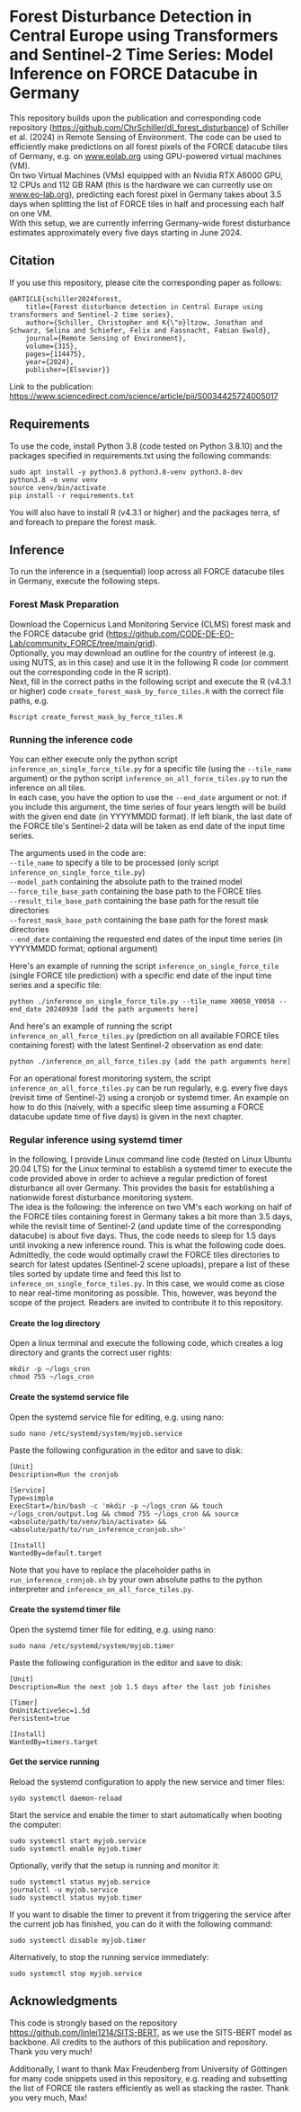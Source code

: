 # Forest Disturbance Detection in Central Europe using Transformers and Sentinel-2 Time Series: Model Inference on FORCE Datacube in Germany

This repository builds upon the publication and corresponding code repository (https://github.com/ChrSchiller/dl_forest_disturbance) of Schiller et al. (2024) in Remote Sensing of Environment. The code can be used to efficiently make predictions on all forest pixels of the FORCE datacube tiles of Germany, e.g. on www.eolab.org using GPU-powered virtual machines (VM).  
On two Virtual Machines (VMs) equipped with an Nvidia RTX A6000 GPU, 12 CPUs and 112 GB RAM (this is the hardware we can currently use on www.eo-lab.org), predicting each forest pixel in Germany takes about 3.5 days when splitting the list of FORCE tiles in half and processing each half on one VM.  
With this setup, we are currently inferring Germany-wide forest disturbance estimates approximately every five days starting in June 2024. 

## Citation

If you use this repository, please cite the corresponding paper as follows: 

```
@ARTICLE{schiller2024forest, 
    title={Forest disturbance detection in Central Europe using transformers and Sentinel-2 time series}, 
    author={Schiller, Christopher and K{\"o}ltzow, Jonathan and Schwarz, Selina and Schiefer, Felix and Fassnacht, Fabian Ewald}, 
    journal={Remote Sensing of Environment}, 
    volume={315},
    pages={114475}, 
    year={2024}, 
    publisher={Elsevier}}
```

Link to the publication: https://www.sciencedirect.com/science/article/pii/S0034425724005017

## Requirements

To use the code, install Python 3.8 (code tested on Python 3.8.10) and the packages specified in requirements.txt using the following commands: 

```
sudo apt install -y python3.8 python3.8-venv python3.8-dev
python3.8 -m venv venv
source venv/bin/activate
pip install -r requirements.txt
```

You will also have to install R (v4.3.1 or higher) and the packages terra, sf and foreach to prepare the forest mask. 

## Inference

To run the inference in a (sequential) loop across all FORCE datacube tiles in Germany, execute the following steps.

### Forest Mask Preparation

Download the Copernicus Land Monitoring Service (CLMS) forest mask and the FORCE datacube grid (https://github.com/CODE-DE-EO-Lab/community_FORCE/tree/main/grid).  
Optionally, you may download an outline for the country of interest (e.g. using NUTS, as in this case) and use it in the following R code (or comment out the corresponding code in the R script).  
Next, fill in the correct paths in the following script and execute the R (v4.3.1 or higher) code `create_forest_mask_by_force_tiles.R` with the correct file paths, e.g.

```
Rscript create_forest_mask_by_force_tiles.R 
```

### Running the inference code

You can either execute only the python script `inference_on_single_force_tile.py` for a specific tile (using the `--tile_name` argument) or the python script `inference_on_all_force_tiles.py` to run the inference on all tiles.  
In each case, you have the option to use the `--end_date` argument or not: if you include this argument, the time series of four years length will be build with the given end date (in YYYYMMDD format). If left blank, the last date of the FORCE tile's Sentinel-2 data will be taken as end date of the input time series. 

The arguments used in the code are:  
`--tile_name` to specify a tile to be processed (only script `inference_on_single_force_tile.py`)  
`--model_path` containing the absolute path to the trained model  
`--force_tile_base_path` containing the base path to the FORCE tiles  
`--result_tile_base_path` containing the base path for the result tile directories  
`--forest_mask_base_path` containing the base path for the forest mask directories  
`--end_date` containing the requested end dates of the input time series (in YYYYMMDD format; optional argument)
  
Here's an example of running the script `inference_on_single_force_tile` (single FORCE tile prediction) with a specific end date of the input time series and a specific tile: 

```
python ./inference_on_single_force_tile.py --tile_name X0058_Y0058 --end_date 20240930 [add the path arguments here]
```

And here's an example of running the script `inference_on_all_force_tiles.py` (prediction on all available FORCE tiles containing forest) with the latest Sentinel-2 observation as end date: 

```
python ./inference_on_all_force_tiles.py [add the path arguments here]
```

For an operational forest monitoring system, the script `inference_on_all_force_tiles.py` can be run regularly, e.g. every five days (revisit time of Sentinel-2) using a cronjob or systemd timer. An example on how to do this (naively, with a specific sleep time assuming a FORCE datacube update time of five days) is given in the next chapter. 

### Regular inference using systemd timer

In the following, I provide Linux command line code (tested on Linux Ubuntu 20.04 LTS) for the Linux terminal to establish a systemd timer to execute the code provided above in order to achieve a regular prediction of forest disturbance all over Germany. This provides the basis for establishing a nationwide forest disturbance monitoring system.  
The idea is the following: the inference on two VM's each working on half of the FORCE tiles containing forest in Germany takes a bit more than 3.5 days, while the revisit time of Sentinel-2 (and update time of the corresponding datacube) is about five days. Thus, the code needs to sleep for 1.5 days until invoking a new inference round. This is what the following code does.  
Admittedly, the code would optimally crawl the FORCE tiles directories to search for latest updates (Sentinel-2 scene uploads), prepare a list of these tiles sorted by update time and feed this list to `inferece_on_single_force_tiles.py`. In this case, we would come as close to near real-time monitoring as possible. This, however, was beyond the scope of the project. Readers are invited to contribute it to this repository.  

#### Create the log directory

Open a linux terminal and execute the following code, which creates a log directory and grants the correct user rights: 

```
mkdir -p ~/logs_cron
chmod 755 ~/logs_cron
```

#### Create the systemd service file

Open the systemd service file for editing, e.g. using nano: 

```
sudo nano /etc/systemd/system/myjob.service
```

Paste the following configuration in the editor and save to disk: 

```
[Unit]
Description=Run the cronjob

[Service]
Type=simple
ExecStart=/bin/bash -c 'mkdir -p ~/logs_cron && touch ~/logs_cron/output.log && chmod 755 ~/logs_cron && source <absolute/path/to/venv/bin/activate> && <absolute/path/to/run_inference_cronjob.sh>'

[Install]
WantedBy=default.target
```

Note that you have to replace the placeholder paths in `run_inference_cronjob.sh` by your own absolute paths to the python interpreter and `inference_on_all_force_tiles.py`. 

#### Create the systemd timer file

Open the systemd timer file for editing, e.g. using nano: 

```
sudo nano /etc/systemd/system/myjob.timer
```

Paste the following configuration in the editor and save to disk: 

```
[Unit]
Description=Run the next job 1.5 days after the last job finishes

[Timer]
OnUnitActiveSec=1.5d
Persistent=true

[Install]
WantedBy=timers.target
```

#### Get the service running

Reload the systemd configuration to apply the new service and timer files: 

```
sydo systemctl daemon-reload
```

Start the service and enable the timer to start automatically when booting the computer: 

```
sudo systemctl start myjob.service
sudo systemctl enable myjob.timer
```

Optionally, verify that the setup is running and monitor it:

```
sudo systemctl status myjob.service
journalctl -u myjob.service
sudo systemctl status myjob.timer
```

If you want to disable the timer to prevent it from triggering the service after the current job has finished, you can do it with the following command: 

```
sudo systemctl disable myjob.timer 
```

Alternatively, to stop the running service immediately:

```
sudo systemctl stop myjob.service 
```

## Acknowledgments

This code is strongly based on the repository https://github.com/linlei1214/SITS-BERT, as we use the SITS-BERT model as backbone. All credits to the authors of this publication and repository. Thank you very much!

Additionally, I want to thank Max Freudenberg from University of Göttingen for many code snippets used in this repository, e.g. reading and subsetting the list of FORCE tile rasters efficiently as well as stacking the raster. Thank you very much, Max! 

